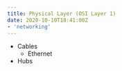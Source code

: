 ```yaml
---
title: Physical Layer (OSI Layer 1)
date: 2020-10-10T18:41:00Z
- 'networking'
---
```


* Cables
	+ Ethernet
* Hubs
